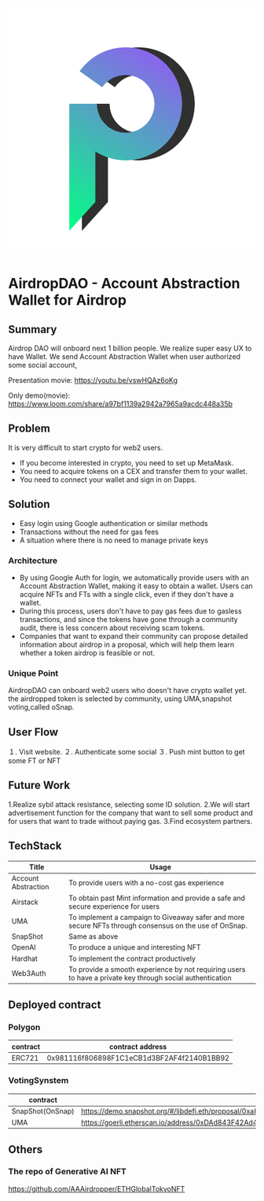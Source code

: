![logo](docs/PPWallet.png)

# AirdropDAO - Account Abstraction Wallet for Airdrop

## Summary
Airdrop DAO will onboard next 1 billion people.
We realize super easy UX to have Wallet.
We send Account Abstraction Wallet when user authorized some social account,


Presentation  movie:
https://youtu.be/vswHQAz6oKg

Only demo(movie):
https://www.loom.com/share/a97bf1139a2942a7965a9acdc448a35b



## Problem

It is very difficult to start crypto for web2 users.

- If you become interested in crypto, you need to set up MetaMask.
- You need to acquire tokens on a CEX and transfer them to your wallet.
- You need to connect your wallet and sign in on Dapps.

## Solution

- Easy login using Google authentication or similar methods
- Transactions without the need for gas fees
- A situation where there is no need to manage private keys

### Architecture

- By using Google Auth for login, we automatically provide users with an Account Abstraction Wallet, making it easy to obtain a wallet. Users can acquire NFTs and FTs with a single click, even if they don't have a wallet.
- During this process, users don't have to pay gas fees due to gasless transactions, and since the tokens have gone through a community audit, there is less concern about receiving scam tokens.
- Companies that want to expand their community can propose detailed information about airdrop in a proposal, which will help them learn whether a token airdrop is feasible or not.


### Unique Point

AirdropDAO can onboard web2 users who doesn't have crypto wallet yet.
the airdropped token is selected by community, using UMA,snapshot voting,called oSnap.


## User Flow

１. Visit website.
２. Authenticate some social
３. Push mint button to get some FT or NFT


## Future Work
1.Realize sybil attack resistance, selecting some ID solution.
2.We will start advertisement function for the company that want to sell some product and for users that want to trade without paying gas.
3.Find ecosystem partners.

## TechStack

| Title | Usage |
| --- | --- |
| Account Abstraction |  To provide users with a no-cost gas experience |
| Airstack | To obtain past Mint information and provide a safe and secure experience for users |
| UMA |  To implement a campaign to Giveaway safer and more secure NFTs through consensus on the use of OnSnap. |
| SnapShot |  Same as above |
| OpenAI |  To produce a unique and interesting NFT |
| Hardhat |  To implement the contract productively |
| Web3Auth |  To provide a smooth experience by not requiring users to have a private key through social authentication |

## Deployed contract

### Polygon

| contract | contract address |
| --- | --- |
| ERC721 | 0x981116f806898F1C1eCB1d3BF2AF4f2140B1BB92 |

### VotingSynstem

| contract | contract address |
| --- | --- |
| SnapShot(OnSnap) | https://demo.snapshot.org/#/libdefi.eth/proposal/0xa8f965308af64f33e300cc7091171e36d12ab726bc5455ae2d02cd8ad4c3daa9 |
| UMA | https://goerli.etherscan.io/address/0xDAd843F42Ad405c44c1D9B17f530CB1a6Cbdabf0  |

## Others

### The repo of Generative AI NFT
https://github.com/AAAirdropper/ETHGlobalTokyoNFT
